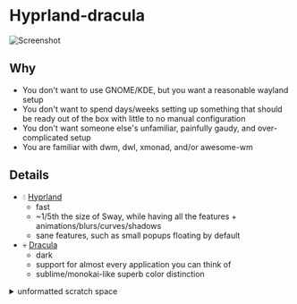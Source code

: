# Hyprland-dracula

![Screenshot](https://raw.githubusercontent.com/dracula/hyprland/main/screenshot.png)

## Why

- You don't want to use GNOME/KDE, but you want a reasonable wayland setup
- You don't want to spend days/weeks setting up something that should be ready out of the box with little to no manual configuration
- You don't want someone else's unfamiliar, painfully gaudy, and over-complicated setup
- You are familiar with dwm, dwl, xmonad, and/or awesome-wm

## Details

- 💧️ [Hyprland](https://github.com/hyprwm/Hyprland)
  - fast
  - ~1/5th the size of Sway, while having all the features + animations/blurs/curves/shadows
  - sane features, such as small popups floating by default
- 💀️ [Dracula](https://github.com/dracula/dracula-theme/tree/master/themes)
  - dark
  - support for almost every application you can think of
  - sublime/monokai-like superb color distinction

<details><summary>unformatted scratch space</summary>

- `edit hyprland.def.conf to configure (add monitor, etc.) and save as hyprland.conf`
  - suggested: [Arch Linux Full-Disk Encryption Installation Guide](https://gist.github.com/huntrar/e42aee630bee3295b2c671d098c81268) with linux-hardened kernel
  - email: aerc
  - task manager: btop, nvtop (theme included in btop settings)
  - big editor: doom emacs
    - config.el: `(setq doom-theme 'doom-dracula)`
  - litle editor: vis [theme](https://github.com/dracula/vis)
  - system info: fastfetch
  - terminal: foot [theme](https://github.com/dracula/foot)
  - launcher: fuzzel [theme](https://github.com/dracula/fuzzel)
  - file manager: [nnn](https://github.com/jarun/nnn)
  - configure gtk: nwg-look [theme](https://github.com/dracula/gtk)
  - configure qt: kvantum & qt5ct/qt6ct [theme](https://github.com/dracula/gtk/tree/master/kde)
  - configure mime: selectdefaultapplication
  - swaylock [theme](https://github.com/dracula/swaylock)
  - waybar [theme](https://github.com/dracula/waybar)
  - login shell: dash
  - interactive shell: bash, until I find something better. ksh is too minimal and problematic.
  - image viewer: imv
  - terminal image viewer: chafa
- ඞ
  - flatpak global settings, network/filesystem access disabled default
  - lutris flatpak - sandboxed windows applications
  - xdg-user-dirs shorthand defaults
  - more: https://github.com/ibraheemdev/modern-unix

- cursor: https://www.opendesktop.org/u/muha0644
- wallpaper: https://www.pixiv.net/en/users/2750946
- icon theme: obsidian
- font: noto sans cjk
  - hinting: `none`
  - antialiasing: `rgba`
- terminal font: iosevka, https://github.com/be5invis/Sarasa-Gothic
  - config.el: `(setq doom-font (font-spec :family "iosevka" :size 14))`

inspiration: https://github.com/owl4ce/dotfiles https://github.com/linuxmobile/hyprland-dots 

</details>

